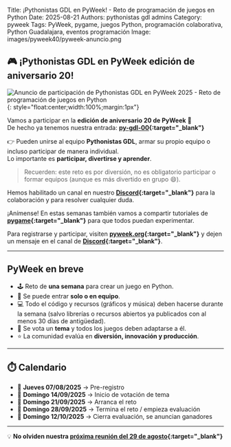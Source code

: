 Title: ¡Pythonistas GDL en PyWeek! - Reto de programación de juegos en Python
Date: 2025-08-21
Authors: pythonistas gdl admins
Category: pyweek
Tags: PyWeek, pygame, juegos Python, programación colaborativa, Python Guadalajara, eventos programación
Image: images/pyweek40/pyweek-anuncio.png

## 🎮 ¡Pythonistas GDL en PyWeek edición de aniversario 20!

![Anuncio de participación de Pythonistas GDL en PyWeek 2025 - Reto de programación de juegos en Python]({static}/images/pyweek40/pyweek-anuncio.png){: style="float:center;width:100%;margin:1px"}

Vamos a participar en la **edición de aniversario 20 de PyWeek** 🚀  
De hecho ya tenemos nuestra entrada: **[py-gdl-00](https://pyweek.org/e/py-gdl-00/){:target="_blank"}**

👉 Pueden unirse al equipo **Pythonistas GDL**, armar su propio equipo o incluso participar de manera individual.  
Lo importante es **participar, divertirse y aprender**.

> Recuerden: este reto es por diversión, no es obligatorio participar o formar equipos (aunque es más divertido en grupo 😄).

Hemos habilitado un canal en nuestro **[Discord](https://discord.com/invite/HcvW3r2Wfu){:target="_blank"}** para la colaboración y para resolver cualquier duda.  

¡Anímense! En estas semanas también vamos a compartir tutoriales de **[pygame](https://www.pygame.org/){:target="_blank"}** para que todos puedan experimentar.  

Para registrarse y participar, visiten **[pyweek.org](https://pyweek.org){:target="_blank"}** y dejen un mensaje en el canal de **[Discord](https://discord.com/invite/HcvW3r2Wfu){:target="_blank"}**.

---

## PyWeek en breve

* 🕹️ Reto de **una semana** para crear un juego en Python.  
* 👥 Se puede entrar **solo o en equipo**.  
* 💻 Todo el código y recursos (gráficos y música) deben hacerse durante la semana (salvo librerías o recursos abiertos ya publicados con al menos 30 días de antigüedad).  
* 🎨 Se vota un **tema** y todos los juegos deben adaptarse a él.  
* ⭐ La comunidad evalúa en **diversión, innovación y producción**.  

---

## ⏱️ Calendario

* 📌 **Jueves 07/08/2025** → Pre-registro  
* 📌 **Domingo 14/09/2025** → Inicio de votación de tema  
* 📌 **Domingo 21/09/2025** → Arranca el reto  
* 📌 **Domingo 28/09/2025** → Termina el reto / empieza evaluación  
* 📌 **Domingo 12/10/2025** → Cierra evaluación, se anuncian ganadores  

---

💡 **No olviden nuestra [próxima reunión del 29 de agosto](https://pythonistas-gdl.org/proxima-reunion-viernes-29-de-agosto-2025.html){:target="_blank"}**